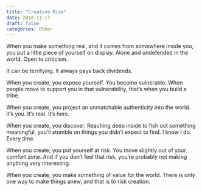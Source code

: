 ```yaml
---
title: "Creative Risk"
date: 2018-11-17
draft: false
categories: Other
---
```


When you make something real, and it comes from somewhere inside you, you put a little piece of yourself on display. Alone and undefended in the world. Open to criticism.

It can be terrifying. It always pays back dividends.

When you create, you expose yourself. You become vulnerable. When people move to support you in that vulnerability, that’s when you build a tribe. 

When you create, you project an unmatchable authenticity into the world. It’s you. It’s real. It’s here.

When you create, you discover. Reaching deep inside to fish out something meaningful, you’ll stumble on things you didn’t expect to find. I know I do. Every time. 

When you create, you put yourself at risk. You move slightly out of your comfort zone. And if you don’t feel that risk, you’re probably not making anything very interesting.

When you create, you make something of value for the world. There is only one way to make things anew, and that is to risk creation.

